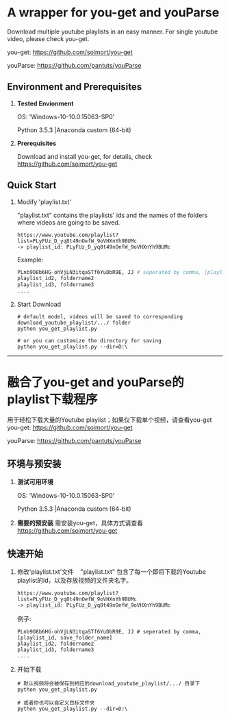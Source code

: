 # A wrapper for you-get and youParse
Download multiple youtube playlists in an easy manner. For single youtube video, please check you-get.

you-get: https://github.com/soimort/you-get

youParse: https://github.com/pantuts/youParse

## Environment and Prerequisites
1. **Tested Envionment**
    
    OS: 'Windows-10-10.0.15063-SP0'
    
    Python 3.5.3 |Anaconda custom (64-bit)
2. **Prerequisites**

    Download and install you-get, for details, check https://github.com/soimort/you-get
    
    


## Quick Start
1. Modify 'playlist.txt'

    "playlist.txt" contains the playlists' ids and the names of the folders where videos are going to be saved.
    ```
    https://www.youtube.com/playlist?list=PLyFUz_D_yq8t49nOefW_9oVHXnYh9BUMc
    -> playlist_id: PLyFUz_D_yq8t49nOefW_9oVHXnYh9BUMc
    ```
    
    Example:
    ```py
    PLnb9O8b6HG-ohVjLN3itqaSTf6YuDbR9E, JJ # seperated by comma, [playlist_id, save_folder_name]
    playlist_id2, foldername2
    playlist_id3, foldername3
    ....
    ```
2. Start Download
    ```
    # default model, videos will be saved to corresponding download_youtube_playlist/.../ folder
    python you_get_playlist.py
    
    # or you can customize the directory for saving
    python you_get_playlist.py --dir=D:\
    ```
    
---
    
# 融合了you-get and youParse的playlist下载程序
用于轻松下载大量的Youtube playlist；如果仅下载单个视频，请查看you-get
you-get: https://github.com/soimort/you-get

youParse: https://github.com/pantuts/youParse

## 环境与预安装
1. **测试可用环境**
    
    OS: 'Windows-10-10.0.15063-SP0'
    
    Python 3.5.3 |Anaconda custom (64-bit)
2. **需要的预安装**
    需安装you-get，具体方式请查看 https://github.com/soimort/you-get
    
    
## 快速开始
1. 修改'playlist.txt'文件
    "playlist.txt" 包含了每一个即将下载的Youtube playlist的id，以及存放视频的文件夹名字。
    
    ```
    https://www.youtube.com/playlist?list=PLyFUz_D_yq8t49nOefW_9oVHXnYh9BUMc
    -> playlist_id: PLyFUz_D_yq8t49nOefW_9oVHXnYh9BUMc
    ```
    
    例子:
    ```
    PLnb9O8b6HG-ohVjLN3itqaSTf6YuDbR9E, JJ # seperated by comma, [playlist_id, save_folder_name]
    playlist_id2, foldername2
    playlist_id3, foldername3
    ....
    ```
    
2. 开始下载
    ```
    # 默认视频将会被保存到相应的download_youtube_playlist/.../ 目录下
    python you_get_playlist.py
    
    # 或者你也可以自定义目标文件夹
    python you_get_playlist.py --dir=D:\
    ```
